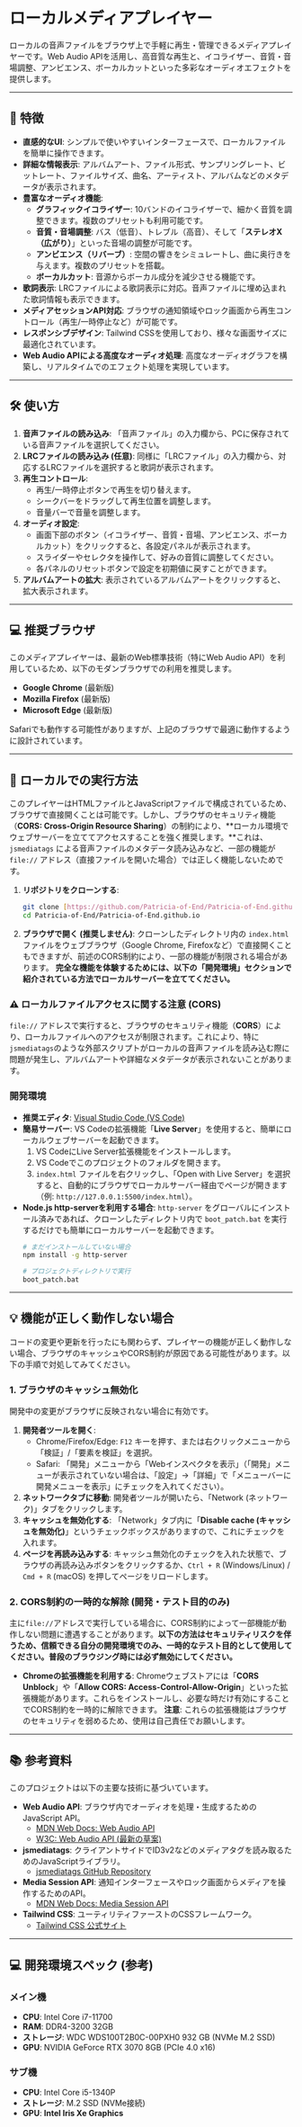# ローカルメディアプレイヤー

ローカルの音声ファイルをブラウザ上で手軽に再生・管理できるメディアプレイヤーです。Web Audio APIを活用し、高音質な再生と、イコライザー、音質・音場調整、アンビエンス、ボーカルカットといった多彩なオーディオエフェクトを提供します。

---

## 🚀 特徴

* **直感的なUI**: シンプルで使いやすいインターフェースで、ローカルファイルを簡単に操作できます。
* **詳細な情報表示**: アルバムアート、ファイル形式、サンプリングレート、ビットレート、ファイルサイズ、曲名、アーティスト、アルバムなどのメタデータが表示されます。
* **豊富なオーディオ機能**:
    * **グラフィックイコライザー**: 10バンドのイコライザーで、細かく音質を調整できます。複数のプリセットも利用可能です。
    * **音質・音場調整**: バス（低音）、トレブル（高音）、そして「**ステレオX（広がり）**」といった音場の調整が可能です。
    * **アンビエンス（リバーブ）**: 空間の響きをシミュレートし、曲に奥行きを与えます。複数のプリセットを搭載。
    * **ボーカルカット**: 音源からボーカル成分を減少させる機能です。
* **歌詞表示**: LRCファイルによる歌詞表示に対応。音声ファイルに埋め込まれた歌詞情報も表示できます。
* **メディアセッションAPI対応**: ブラウザの通知領域やロック画面から再生コントロール（再生/一時停止など）が可能です。
* **レスポンシブデザイン**: Tailwind CSSを使用しており、様々な画面サイズに最適化されています。
* **Web Audio APIによる高度なオーディオ処理**: 高度なオーディオグラフを構築し、リアルタイムでのエフェクト処理を実現しています。

---

## 🛠️ 使い方

1.  **音声ファイルの読み込み**: 「音声ファイル」の入力欄から、PCに保存されている音声ファイルを選択してください。
2.  **LRCファイルの読み込み (任意)**: 同様に「LRCファイル」の入力欄から、対応するLRCファイルを選択すると歌詞が表示されます。
3.  **再生コントロール**:
    * 再生/一時停止ボタンで再生を切り替えます。
    * シークバーをドラッグして再生位置を調整します。
    * 音量バーで音量を調整します。
4.  **オーディオ設定**:
    * 画面下部のボタン（イコライザー、音質・音場、アンビエンス、ボーカルカット）をクリックすると、各設定パネルが表示されます。
    * スライダーやセレクタを操作して、好みの音質に調整してください。
    * 各パネルのリセットボタンで設定を初期値に戻すことができます。
5.  **アルバムアートの拡大**: 表示されているアルバムアートをクリックすると、拡大表示されます。

---

## 💻 推奨ブラウザ

このメディアプレイヤーは、最新のWeb標準技術（特にWeb Audio API）を利用しているため、以下のモダンブラウザでの利用を推奨します。

* **Google Chrome** (最新版)
* **Mozilla Firefox** (最新版)
* **Microsoft Edge** (最新版)

Safariでも動作する可能性がありますが、上記のブラウザで最適に動作するように設計されています。

---

## 🚀 ローカルでの実行方法

このプレイヤーはHTMLファイルとJavaScriptファイルで構成されているため、ブラウザで直接開くことは可能です。しかし、ブラウザのセキュリティ機能（**CORS: Cross-Origin Resource Sharing**）の制約により、**ローカル環境でウェブサーバーを立ててアクセスすることを強く推奨します。**これは、`jsmediatags` による音声ファイルのメタデータ読み込みなど、一部の機能が `file://` アドレス（直接ファイルを開いた場合）では正しく機能しないためです。

1.  **リポジトリをクローンする**:
    ```bash
    git clone [https://github.com/Patricia-of-End/Patricia-of-End.github.io.git](https://github.com/Patricia-of-End/Patricia-of-End.github.io.git)
    cd Patricia-of-End/Patricia-of-End.github.io
    ```
2.  **ブラウザで開く (推奨しません)**:
    クローンしたディレクトリ内の `index.html` ファイルをウェブブラウザ（Google Chrome, Firefoxなど）で直接開くこともできますが、前述のCORS制約により、一部の機能が制限される場合があります。
    **完全な機能を体験するためには、以下の「開発環境」セクションで紹介されている方法でローカルサーバーを立ててください。**

### ⚠️ ローカルファイルアクセスに関する注意 (CORS)

`file://` アドレスで実行すると、ブラウザのセキュリティ機能（**CORS**）により、ローカルファイルへのアクセスが制限されます。これにより、特に`jsmediatags`のような外部スクリプトがローカルの音声ファイルを読み込む際に問題が発生し、アルバムアートや詳細なメタデータが表示されないことがあります。

### 開発環境

* **推奨エディタ**: [Visual Studio Code (VS Code)](https://code.visualstudio.com/)
* **簡易サーバー**: VS Codeの拡張機能「**Live Server**」を使用すると、簡単にローカルウェブサーバーを起動できます。
    1.  VS CodeにLive Server拡張機能をインストールします。
    2.  VS Codeでこのプロジェクトのフォルダを開きます。
    3.  `index.html` ファイルを右クリックし、「Open with Live Server」を選択すると、自動的にブラウザでローカルサーバー経由でページが開きます（例: `http://127.0.0.1:5500/index.html`）。
* **Node.js http-serverを利用する場合**:
    `http-server` をグローバルにインストール済みであれば、クローンしたディレクトリ内で `boot_patch.bat` を実行するだけでも簡単にローカルサーバーを起動できます。
    ```bash
    # まだインストールしていない場合
    npm install -g http-server

    # プロジェクトディレクトリで実行
    boot_patch.bat
    ```

---

## 💡 機能が正しく動作しない場合

コードの変更や更新を行ったにも関わらず、プレイヤーの機能が正しく動作しない場合、ブラウザのキャッシュやCORS制約が原因である可能性があります。以下の手順で対処してみてください。

### 1. ブラウザのキャッシュ無効化

開発中の変更がブラウザに反映されない場合に有効です。

1.  **開発者ツールを開く**:
    * Chrome/Firefox/Edge: `F12` キーを押す、または右クリックメニューから「検証」/「要素を検証」を選択。
    * Safari: 「開発」メニューから「Webインスペクタを表示」（「開発」メニューが表示されていない場合は、「設定」→「詳細」で「メニューバーに開発メニューを表示」にチェックを入れてください）。
2.  **ネットワークタブに移動**:
    開発者ツールが開いたら、「Network (ネットワーク)」タブをクリックします。
3.  **キャッシュを無効化する**:
    「Network」タブ内に「**Disable cache (キャッシュを無効化)**」というチェックボックスがありますので、これにチェックを入れます。
4.  **ページを再読み込みする**:
    キャッシュ無効化のチェックを入れた状態で、ブラウザの再読み込みボタンをクリックするか、`Ctrl + R` (Windows/Linux) / `Cmd + R` (macOS) を押してページをリロードします。

### 2. CORS制約の一時的な解除 (開発・テスト目的のみ)

主に`file://`アドレスで実行している場合に、CORS制約によって一部機能が動作しない問題に遭遇することがあります。**以下の方法はセキュリティリスクを伴うため、信頼できる自分の開発環境でのみ、一時的なテスト目的として使用してください。普段のブラウジング時には必ず無効にしてください。**

* **Chromeの拡張機能を利用する**:
    Chromeウェブストアには「**CORS Unblock**」や「**Allow CORS: Access-Control-Allow-Origin**」といった拡張機能があります。これらをインストールし、必要な時だけ有効にすることでCORS制約を一時的に解除できます。
    **注意**: これらの拡張機能はブラウザのセキュリティを弱めるため、使用は自己責任でお願いします。

---

## 📚 参考資料

このプロジェクトは以下の主要な技術に基づいています。

* **Web Audio API**: ブラウザ内でオーディオを処理・生成するためのJavaScript API。
    * [MDN Web Docs: Web Audio API](https://developer.mozilla.org/ja/docs/Web/API/Web_Audio_API)
    * [W3C: Web Audio API (最新の草案)](https://webaudio.github.io/web-audio-api/)
* **jsmediatags**: クライアントサイドでID3v2などのメディアタグを読み取るためのJavaScriptライブラリ。
    * [jsmediatags GitHub Repository](https://github.com/aadsm/jsmediatags)
* **Media Session API**: 通知インターフェースやロック画面からメディアを操作するためのAPI。
    * [MDN Web Docs: Media Session API](https://developer.mozilla.org/ja/docs/Web/API/Media_Session_API)
* **Tailwind CSS**: ユーティリティファーストのCSSフレームワーク。
    * [Tailwind CSS 公式サイト](https://tailwindcss.com/)

---

## 💻 開発環境スペック (参考)

### メイン機

* **CPU**: Intel Core i7-11700
* **RAM**: DDR4-3200 32GB
* **ストレージ**: WDC WDS100T2B0C-00PXH0 932 GB (NVMe M.2 SSD)
* **GPU**: NVIDIA GeForce RTX 3070 8GB (PCIe 4.0 x16)

### サブ機

* **CPU**: Intel Core i5-1340P
* **ストレージ**: M.2 SSD (NVMe接続)
* **GPU**: **Intel Iris Xe Graphics**
